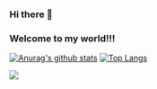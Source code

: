 ### Hi there 👋
### Welcome to my world!!!
[![Anurag's github stats](https://github-readme-stats.vercel.app/api?username=ermanKonyar)](https://github.com/anuraghazra/github-readme-stats)
[![Top Langs](https://github-readme-stats.vercel.app/api/top-langs/?username=ermanKonyar&langs_count=8)](https://github.com/anuraghazra/github-readme-stats)




![](https://komarev.com/ghpvc/?username=ermanKonyar&style=flat-square)

<!--
**ermanKonyar/ermanKonyar** is a ✨ _special_ ✨ repository because its `README.md` (this file) appears on your GitHub profile.

Here are some ideas to get you started:

- 🔭 I’m currently working on ...
- 🌱 I’m currently learning ...
- 👯 I’m looking to collaborate on ...
- 🤔 I’m looking for help with ...
- 💬 Ask me about ...
- 📫 How to reach me: ...
- 😄 Pronouns: ...
- ⚡ Fun fact: ...
-->
